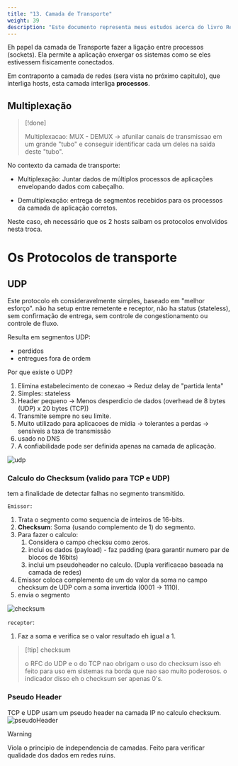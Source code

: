 ```yaml
---
title: "13. Camada de Transporte"
weight: 39
description: "Este documento representa meus estudos acerca do livro Redes de Computadores e a Internet - uma abordagem top down"
---
```


Eh papel da camada de Transporte fazer a ligação entre processos (sockets). Ela permite a aplicação enxergar os sistemas como se eles estivessem fisicamente conectados. 

Em contraponto a camada de redes (sera vista no próximo capitulo), que interliga hosts, esta camada interliga __processos__.


## Multiplexação
> [!done]
>
> Multiplexacao: MUX - DEMUX -> afunilar canais de transmissao em um grande "tubo" e conseguir identificar cada um deles na saida deste "tubo". 

No contexto da camada de transporte:
- Multiplexação: Juntar dados de múltiplos processos de aplicações envelopando dados com cabeçalho.

- Demultiplexação: entrega de segmentos recebidos para os processos da camada de aplicação corretos.

Neste caso, eh necessário que os 2 hosts saibam os protocolos envolvidos nesta troca.


# Os Protocolos de transporte
## UDP
Este protocolo eh consideravelmente simples, baseado em "melhor esforço".  não ha setup entre remetente e receptor, não ha status (stateless), sem confirmação de entrega, sem controle de congestionamento ou controle de fluxo.

Resulta em segmentos UDP:
- perdidos 
- entregues fora de ordem

Por que existe o UDP?

1. Elimina estabelecimento de conexao
    -> Reduz delay de "partida lenta"
2. Simples: stateless
3. Header pequeno
    -> Menos desperdicio de dados (overhead de 8 bytes (UDP) x 20 bytes (TCP))
4. Transmite sempre no seu limite.
5. Muito utilizado para aplicacoes de midia
    -> tolerantes a perdas
    -> sensíveis a taxa de transmissão
6. usado no DNS
7. A confiabilidade pode ser definida apenas na camada de aplicação.

![udp](../public/1744120211_grim.png)

### Calculo do Checksum (valido para TCP e UDP)
tem a finalidade de detectar falhas no segmento transmitido.

`Emissor:` 
1. Trata o segmento como sequencia de inteiros de 16-bits.
2. __Checksum__: Soma (usando complemento de 1) do segmento.
3. Para fazer o calculo: 
    1. Considera o campo checksu como zeros.
    2. inclui os dados (payload) - faz padding (para garantir numero par de blocos de 16bits)
    3. inclui um pseudoheader no calculo. (Dupla verificacao baseada na camada de redes)
4. Emissor coloca complemento de um do valor da soma no campo checksum de UDP com a soma invertida (0001 -> 1110).
5. envia o segmento


![checksum](../public/1744120883_grim.png)

`receptor`:
1. Faz a soma e verifica se o valor resultado eh igual a 1.

> [!tip] checksum
>
> o RFC do UDP e o do TCP nao obrigam o uso do checksum
> isso eh feito para uso em sistemas na borda que nao sao muito poderosos.
> o indicador disso eh o checksum ser apenas 0's.

### Pseudo Header
TCP e UDP usam um pseudo header na camada IP no calculo checksum. 
![pseudoHeader](../public/1744121041_grim.png)


> [!warning] 
>
> Viola o principio de independencia de camadas. 
> Feito para verificar qualidade dos dados em redes ruins.

